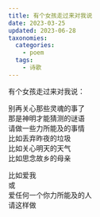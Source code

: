 ```yaml
---
title: 有个女孩走过来对我说
date: 2023-03-25
updated: 2023-06-28
taxonomies:
  categories:
    - poem
  tags:
    - 诗歌
---
```


有个女孩走过来对我说：  

别再关心那些灵魂的事了  
那是神明才能猜测的谜语  
请做一些力所能及的事情  
比如丢弃昨夜的垃圾  
比如关心明天的天气  
比如思念故乡的母亲  

比如爱我  
或  
爱任何一个你力所能及的人  
请这样做  